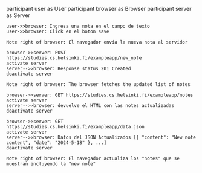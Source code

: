  participant user as User
    participant browser as Browser
    participant server as Server

    user->>browser: Ingresa una nota en el campo de texto
    user->>browser: Click en el boton save

    Note right of browser: El navegador envía la nueva nota al servidor

    browser->>server: POST https://studies.cs.helsinki.fi/exampleapp/new_note
    activate server
    server-->>browser: Response status 201 Created
    deactivate server

    Note right of browser: The browser fetches the updated list of notes

    browser->>server: GET https://studies.cs.helsinki.fi/exampleapp/notes
    activate server
    server-->>browser: devuelve el HTML con las notes actualizadas
    deactivate server

    browser->>server: GET https://studies.cs.helsinki.fi/exampleapp/data.json
    activate server
    server-->>browser: Datos del JSON Actualizados [{ "content": "New note content", "date": "2024-5-18" }, ...]
    deactivate server

    Note right of browser: El navegador actualiza los "notes" que se muestran incluyendo la "new note"
